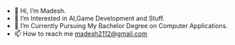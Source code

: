 - 👋 Hi, I’m Madesh.
- 👀 I’m Interested in AI,Game Development and Stuff.
- 🌱 I’m Currently Pursuing My Bachelor Degree on Computer Applications.
- 📫 How to reach me madesh2112@gmail.com

<!---
Madesh21/Madesh21 is a ✨ special ✨ repository because its `README.md` (this file) appears on your GitHub profile.
You can click the Preview link to take a look at your changes.
--->
